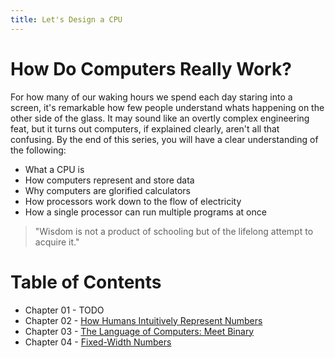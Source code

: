 ```yaml
---
title: Let's Design a CPU
---
```


# How Do Computers Really Work?

For how many of our waking hours we spend each day staring into a screen, it's remarkable how few people understand whats happening on the other side of the glass. It may sound like an overtly complex engineering feat, but it turns out computers, if explained clearly, aren't all that confusing. By the end of this series, you will have a clear understanding of the following:

* What a CPU is
* How computers represent and store data
* Why computers are glorified calculators
* How processors work down to the flow of electricity
* How a single processor can run multiple programs at once

> "Wisdom is not a product of schooling but of the lifelong attempt to acquire it."

# Table of Contents
* Chapter 01 - TODO
* Chapter 02 - [How Humans Intuitively Represent Numbers](/cpu_tutorial/parts/part2.html)
* Chapter 03 - [The Language of Computers: Meet Binary](/cpu_tutorial/parts/part3.html)
* Chapter 04 - [Fixed-Width Numbers](/cpu_tutorial/parts/part4.html)
